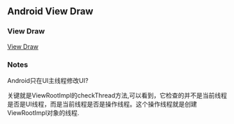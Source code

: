 ## Android View Draw

### View Draw

[View Draw](./view_draw.png)

### Notes

Android只在UI主线程修改UI?

关键就是ViewRootImpl的checkThread方法,可以看到，它检查的并不是当前线程是否是UI线程，而是当前线程是否是操作线程。这个操作线程就是创建ViewRootImpl对象的线程.